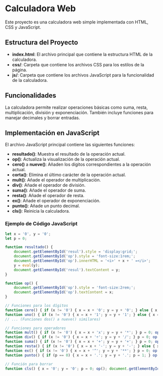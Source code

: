 # Calculadora Web

Este proyecto es una calculadora web simple implementada con HTML, CSS y JavaScript.

## Estructura del Proyecto

- **index.html**: El archivo principal que contiene la estructura HTML de la calculadora.
- **css/**: Carpeta que contiene los archivos CSS para los estilos de la página.
- **js/**: Carpeta que contiene los archivos JavaScript para la funcionalidad de la calculadora.

## Funcionalidades

La calculadora permite realizar operaciones básicas como suma, resta, multiplicación, división y exponenciación. También incluye funciones para manejar decimales y borrar entradas.

## Implementación en JavaScript

El archivo JavaScript principal contiene las siguientes funciones:

- **resultado()**: Muestra el resultado de la operación actual.
- **op()**: Actualiza la visualización de la operación actual.
- **cero()** a **nueve()**: Añaden los dígitos correspondientes a la operación actual.
- **corta()**: Elimina el último carácter de la operación actual.
- **mult()**: Añade el operador de multiplicación.
- **div()**: Añade el operador de división.
- **suma()**: Añade el operador de suma.
- **resta()**: Añade el operador de resta.
- **ex()**: Añade el operador de exponenciación.
- **punto()**: Añade un punto decimal.
- **cls()**: Reinicia la calculadora.

### Ejemplo de Código JavaScript

```javascript
let x = '0', y = '0';
let p = 0;

function resultado() {
    document.getElementById('resul').style = 'display:grid;';
    document.getElementById('op').style = 'font-size:1rem;';
    document.getElementById('op').innerHTML = '<i>' + x + ' =</i>';
    y = eval(y);
    document.getElementById('resul').textContent = y;
}

function op() {
    document.getElementById('op').style = 'font-size:2rem;';
    document.getElementById('op').textContent = x;
}

// Funciones para los dígitos
function cero() { if (x != '0') { x = x + '0'; y = y + '0'; } else { x = '0'; y = '0'; } op(); }
function uno() { if (x != '0') { x = x + '1'; y = y + '1'; } else { x = '1'; y = '1'; } op(); }
// ... (Funciones dos() a nueve() similares)

// Funciones para operadores
function mult() { if (x != '0') { x = x + 'x'; y = y + '*'; } p = 0; op(); }
function div() { if (x != '0') { x = x + '÷'; y = y + '/'; } p = 0; op(); }
function suma() { if (x != '0') { x = x + '+'; y = y + '+'; } p = 0; op(); }
function resta() { if (x != '0') { x = x + '-'; y = y + '-'; } else { x = '-'; y = '-'; } p = 0; op(); }
function ex() { if (x != '0') { x = x + '^'; y = y + '**'; } p = 0; op(); }
function punto() { if (p == 0) { x = x + '.'; y = y + '.'; p = 1; } op(); }

// Función para borrar
function cls() { x = '0'; y = '0'; p = 0; op(); document.getElementById('resul').style = "display: none;"; }